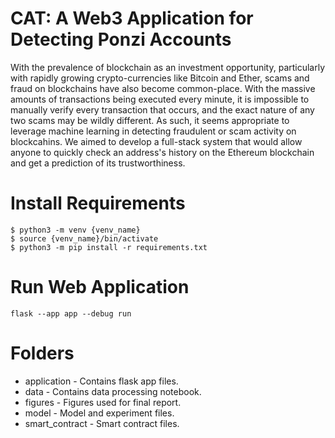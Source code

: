 
# CAT: A Web3 Application for Detecting Ponzi Accounts
With the prevalence of blockchain as an investment opportunity, particularly with rapidly growing crypto-currencies like Bitcoin and Ether, scams and fraud on blockchains have also become common-place. With the massive amounts of transactions being executed every minute, it is impossible to manually verify every transaction that occurs, and the exact nature of any two scams may be wildly different. As such, it seems appropriate to leverage machine learning in detecting fraudulent or scam activity on blockcahins. We aimed to develop a full-stack system that would allow anyone to quickly check an address's history on the Ethereum blockchain and get a prediction of its trustworthiness.

# Install Requirements
```
$ python3 -m venv {venv_name}
$ source {venv_name}/bin/activate
$ python3 -m pip install -r requirements.txt
```

# Run Web Application
```
flask --app app --debug run
```

# Folders
* application - Contains flask app files.
* data - Contains data processing notebook.
* figures - Figures used for final report.
* model - Model and experiment files.
* smart_contract - Smart contract files.
